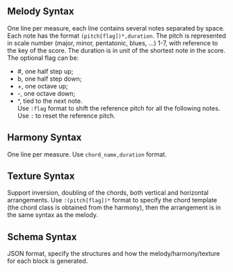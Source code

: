 ## Melody Syntax

One line per measure, each line contains several notes separated by space.                  
Each note has the format `(pitch[flag])*,duration`. The pitch is represented in scale number (major, minor, pentatonic, blues, ...) 1-7, with reference to the key of the score.
The duration is in unit of the shortest note in the score. The optional flag can be:
 - #, one half step up;
 - b, one half step down;
 - +, one octave up;
 - -, one octave down;
 - ^, tied to the next note.                 
Use `:flag` format to shift the reference pitch for all the following notes. Use `:` to reset the reference pitch.

## Harmony Syntax

One line per measure. Use `chord_name,duration` format.

## Texture Syntax

Support inversion, doubling of the chords, both vertical and horizontal arrangements.
Use `:(pitch[flag])*` format to specify the chord template (the chord class is obtained from the harmony), then the arrangement is in the same syntax as the melody.

## Schema Syntax

JSON format, specify the structures and how the melody/harmony/texture for each block is generated.
